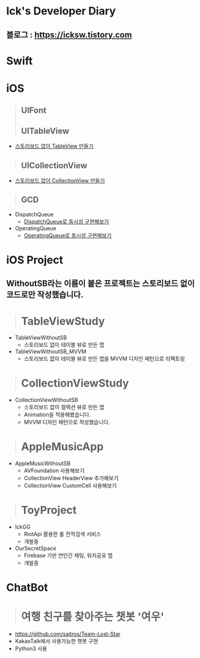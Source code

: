 # Ick's Developer Diary
## 블로그 : https://icksw.tistory.com

# Swift

# iOS
> ## UIFont
> ## UITableView
 - [스토리보드 없이 TableView 만들기](https://icksw.tistory.com/96)
 
> ## UICollectionView
 - [스토리보드 없이 CollectionView 만들기](https://icksw.tistory.com/45?category=877391)
 
> ## GCD
 - DispatchQueue
   - [DispatchQueue로 동시성 구현해보기](https://icksw.tistory.com/99)
 - OperatingQueue
   - [OperatingQueue로 동시성 구현해보기](https://icksw.tistory.com/105)

# iOS Project
## WithoutSB라는 이름이 붙은 프로젝트는 스토리보드 없이 코드로만 작성했습니다.
> # TableViewStudy
 - TableViewWithoutSB
   - 스토리보드 없이 테이블 뷰로 만든 앱
 - TableViewWithoutSB_MVVM
   - 스토리보드 없이 테이블 뷰로 만든 앱을 MVVM 디자인 패턴으로 리팩토링

> # CollectionViewStudy
 - CollectionViewWithoutSB
   - 스토리보드 없이 컬렉션 뷰로 만든 앱
   - Animation을 적용해봤습니다.
   - MVVM 디자인 패턴으로 작성했습니다.

> # AppleMusicApp
 - AppleMusicWithoutSB
   - AVFoundation 사용해보기
   - CollectionView HeaderView 추가해보기
   - CollectionView CustomCell 사용해보기

> # ToyProject
 - IckGG
   - RiotApi 활용한 롤 전적검색 서비스
   - 개발중
 - OurSecretSpace
   - Firebase 기반 연인간 채팅, 위치공유 앱
   - 개발중

# ChatBot
> # 여행 친구를 찾아주는 챗봇 '여우'
 - https://github.com/saitros/Team-Lost-Star
  - KakaoTalk에서 사용가능한 챗봇 구현
  - Python3 사용

